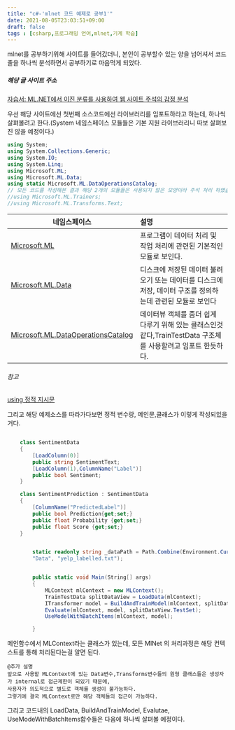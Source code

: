 ```yaml
---
title: "c#-'mlnet 코드 예제로 공부1'"
date: 2021-08-05T23:03:51+09:00
draft: false
tags : [csharp,프로그래밍 언어,mlnet,기계 학습]
---
```


mlnet를 공부하기위해 사이트를 들어갔더니, 본인이 공부할수 있는 양을 넘어셔서 코드줄을 하나씩 분석하면서 공부하기로 마음먹게 되었다.  
  

##### 해당 글 사이트 주소
[자습서: ML.NET에서 이진 분류를 사용하여 웹 사이트 주석의 감정 분석](https://docs.microsoft.com/ko-kr/dotnet/machine-learning/tutorials/sentiment-analysis)

우선 해당 사이트에선 첫번째  소스코드에선 라이브러리를 임포트하라고 하는데, 하나씩 살펴볼려고 한다.(System 네임스페이스 모듈들은 기본 지원 라이브러리니 따보 살펴보진 않을 예정이다.)
```C#
using System;
using System.Collections.Generic;
using System.IO;
using System.Linq;
using Microsoft.ML;
using Microsoft.ML.Data;
using static Microsoft.ML.DataOperationsCatalog;
// 모든 코드를 작성해본 결과 해당 2개의 모듈들은 사용되지 않은 모양이라 주석 처리 하였습니다.
//using Microsoft.ML.Trainers;
//using Microsoft.ML.Transforms.Text;
```
|네임스페이스|설명|
|------|:---|
|[Microsoft.ML](https://docs.microsoft.com/ko-kr/dotnet/api/microsoft.ml?view=ml-dotnet)|프로그램이 데이터 처리 및 작업 처리에 관련된 기본적인 모듈로 보인다.|
|[Microsoft.ML.Data](https://docs.microsoft.com/ko-kr/dotnet/api/microsoft.ml.data?view=ml-dotnet)|디스크에 저장된 데이터 불려오기 또는 데이터를 디스크에 저장, 데이터 구조를 정의하는데 관련된 모듈로 보인다|
|[Microsoft.ML.DataOperationsCatalog](https://docs.microsoft.com/ko-kr/dotnet/api/microsoft.ml.dataoperationscatalog?view=ml-dotnet)|데이터뷰 객체를 좀더 쉽게 다루기 위해 있는 클래스인것같다,TrainTestData 구조체를 사용할려고 임포트 한듯하다.|

###### 참고
[using 정적 지시문](https://docs.microsoft.com/ko-kr/dotnet/csharp/language-reference/keywords/using-static)

그리고 해당 예제소스를 따라가다보면 정적 변수랑, 메인문,클래스가 이렇게 작성되있을거다.
```C#

    class SentimentData
    {
        [LoadColumn(0)]
        public string SentimentText;
        [LoadColumn(1),ColumnName("Label")]
        public bool Sentiment;
    }

    class SentimentPrediction : SentimentData
    {
        [ColumnName("PredictedLabel")]
        public bool Prediction{get;set;}
        public float Probability {get;set;}
        public float Score {get;set;}
    }


        static readonly string _dataPath = Path.Combine(Environment.CurrentDirectory, 
        "Data", "yelp_labelled.txt");


        public static void Main(String[] args) 
        {
            MLContext mlContext = new MLContext();
            TrainTestData splitDataView = LoadData(mlContext);
            ITransformer model = BuildAndTrainModel(mlContext, splitDataView.TrainSet);
            Evaluate(mlContext, model, splitDataView.TestSet);
            UseModelWithBatchItems(mlContext, model);

        }
```
메인함수에서 MLContext라는 클래스가 있는데, 모든 MlNet 의 처리과정은 해당 컨텍스트를 통해 처리된다는걸 알면 된다.

~~~
@추가 설명
앞으로 사용할 MLContext에 있는 Data변수,Transforms변수들의 원형 클래스들은 생성자가 internal로 접근제한이 되있기 때문에,   
사용자가 의도적으로 별도로 객체를 생성이 불가능하다.  
그렇기에 결국 MLContext로만 해당 객체들의 접근이 가능하다.
~~~

그리고 코드내의  LoadData, BuildAndTrainModel, Evalutae, UseModeWithBatchItems함수들은 다음에 하나씩 살펴볼 예정이다.